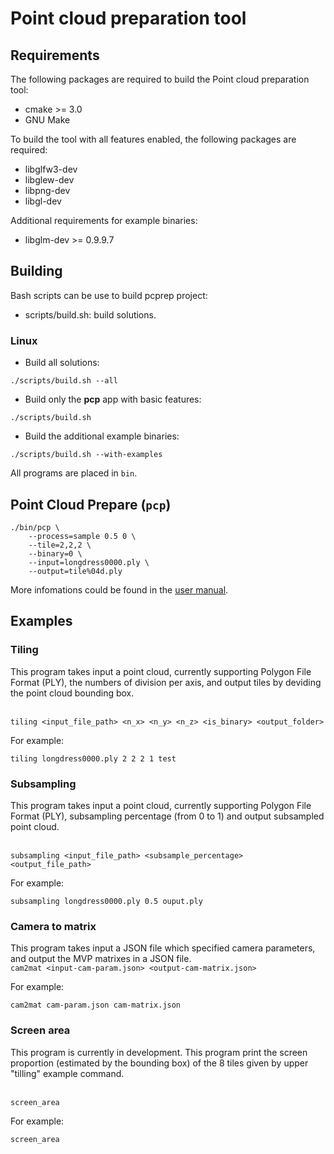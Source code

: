 # Point cloud preparation tool

## Requirements
The following packages are required to build the Point cloud preparation tool:
* cmake >= 3.0
* GNU Make

To build the tool with all features enabled, the following packages are required:
* libglfw3-dev 
* libglew-dev 
* libpng-dev 
* libgl-dev 

Additional requirements for example binaries:
* libglm-dev >= 0.9.9.7

## Building
Bash scripts can be use to build pcprep project:

* scripts/build.sh: build solutions.

### Linux
* Build all solutions:
```shell
./scripts/build.sh --all
```

* Build only the **pcp** app with basic features:
```shell
./scripts/build.sh
```

* Build the additional example binaries:
```shell
./scripts/build.sh --with-examples
```

All programs are placed in `bin`.   


## Point Cloud Prepare (`pcp`)

```shell
./bin/pcp \
    --process=sample 0.5 0 \
    --tile=2,2,2 \
    --binary=0 \
    --input=longdress0000.ply \
    --output=tile%04d.ply
```

More infomations could be found in the [user manual](doc/README.usage.md).

## Examples
### Tiling

This program takes input a point cloud, currently supporting Polygon File Format (PLY), the numbers of division per axis, and output tiles by deviding the point cloud bounding box.

<br/>`tiling <input_file_path> <n_x> <n_y> <n_z> <is_binary> <output_folder>`<br/>

For example:
```shell
tiling longdress0000.ply 2 2 2 1 test
```
### Subsampling

This program takes input a point cloud, currently supporting Polygon File Format (PLY), subsampling percentage (from 0 to 1) and output subsampled point cloud.

<br/>`subsampling <input_file_path> <subsample_percentage> <output_file_path>`<br/>

For example:
```shell
subsampling longdress0000.ply 0.5 ouput.ply
```

### Camera to matrix

This program takes input a JSON file which specified camera parameters, and output the MVP matrixes in a JSON file.
<br/>`cam2mat <input-cam-param.json> <output-cam-matrix.json>`<br/>

For example:
```shell
cam2mat cam-param.json cam-matrix.json
```

### Screen area

This program is currently in development. This program print the screen proportion (estimated by the bounding box) of the 8 tiles given by upper "tilling" example command.

<br/>`screen_area`<br/>

For example:
```shell
screen_area
```